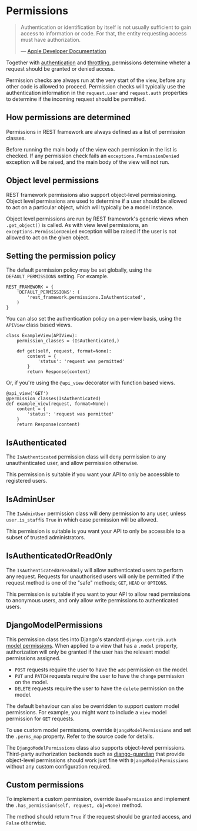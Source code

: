 <a class="github" href="permissions.py"></a>

# Permissions

> Authentication or identification by itself is not usually sufficient to gain access to information or code. For that, the entity requesting access must have authorization.
>
> &mdash; [Apple Developer Documentation][cite]

Together with [authentication] and [throttling], permissions determine wheter a request should be granted or denied access.

Permission checks are always run at the very start of the view, before any other code is allowed to proceed.  Permission checks will typically use the authentication information in the `request.user` and `request.auth` properties to determine if the incoming request should be permitted.

## How permissions are determined

Permissions in REST framework are always defined as a list of permission classes.  

Before running the main body of the view each permission in the list is checked.
If any permission check fails an `exceptions.PermissionDenied` exception will be raised, and the main body of the view will not run.

## Object level permissions

REST framework permissions also support object-level permissioning.  Object level permissions are used to determine if a user should be allowed to act on a particular object, which will typically be a model instance.

Object level permissions are run by REST framework's generic views when `.get_object()` is called.  As with view level permissions, an `exceptions.PermissionDenied` exception will be raised if the user is not allowed to act on the given object.

## Setting the permission policy

The default permission policy may be set globally, using the `DEFAULT_PERMISSIONS` setting.  For example.

    REST_FRAMEWORK = {
        'DEFAULT_PERMISSIONS': (
            'rest_framework.permissions.IsAuthenticated',
        )
    }

You can also set the authentication policy on a per-view basis, using the `APIView` class based views.

    class ExampleView(APIView):
        permission_classes = (IsAuthenticated,)

        def get(self, request, format=None):
            content = {
                'status': 'request was permitted'
            }
            return Response(content)

Or, if you're using the `@api_view` decorator with function based views.

    @api_view('GET')
    @permission_classes(IsAuthenticated)
    def example_view(request, format=None):
        content = {
            'status': 'request was permitted'
        }
        return Response(content)

## IsAuthenticated

The `IsAuthenticated` permission class will deny permission to any unauthenticated user, and allow permission otherwise.

This permission is suitable if you want your API to only be accessible to registered users.

## IsAdminUser

The `IsAdminUser` permission class will deny permission to any user, unless `user.is_staff`is `True` in which case permission will be allowed.

This permission is suitable is you want your API to only be accessible to a subset of trusted administrators.

## IsAuthenticatedOrReadOnly

The `IsAuthenticatedOrReadOnly` will allow authenticated users to perform any request.  Requests for unauthorised users will only be permitted if the request method is one of the "safe" methods; `GET`, `HEAD` or `OPTIONS`.

This permission is suitable if you want to your API to allow read permissions to anonymous users, and only allow write permissions to authenticated users.

## DjangoModelPermissions

This permission class ties into Django's standard `django.contrib.auth` [model permissions][contribauth].  When applied to a view that has a `.model` property, authorization will only be granted if the user has the relevant model permissions assigned.

* `POST` requests require the user to have the `add` permission on the model.
* `PUT` and `PATCH` requests require the user to have the `change` permission on the model.
* `DELETE` requests require the user to have the `delete` permission on the model.
 
The default behaviour can also be overridden to support custom model permissions.  For example, you might want to include a `view` model permission for `GET` requests.

To use custom model permissions, override `DjangoModelPermissions` and set the `.perms_map` property.  Refer to the source code for details.

The `DjangoModelPermissions` class also supports object-level permissions.  Third-party authorization backends such as [django-guardian][guardian] that provide object-level permissions should work just fine with `DjangoModelPermissions` without any custom configuration required.

## Custom permissions

To implement a custom permission, override `BasePermission` and implement the `.has_permission(self, request, obj=None)` method.

The method should return `True` if the request should be granted access, and `False` otherwise.


[cite]: https://developer.apple.com/library/mac/#documentation/security/Conceptual/AuthenticationAndAuthorizationGuide/Authorization/Authorization.html
[authentication]: authentication.md
[throttling]: throttling.md
[contribauth]: https://docs.djangoproject.com/en/1.0/topics/auth/#permissions
[guardian]: https://github.com/lukaszb/django-guardian
